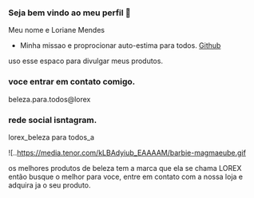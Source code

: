 ### Seja bem vindo ao meu perfil 💝
Meu nome e Loriane Mendes
- Minha missao e proprocionar auto-estima para todos. [Github](https://ww.github.com.br)

uso esse espaco para divulgar meus produtos.


### voce entrar em contato comigo.
 beleza.para.todos@lorex


### rede social isntagram.
lorex_beleza para todos_a


![..https://media.tenor.com/kLBAdyiub_EAAAAM/barbie-magmaeube.gif

<p> os melhores produtos de beleza tem a marca que ela se chama LOREX então busque o melhor para voce, entre em contato com a nossa loja e adquira ja o seu produto.</p>

